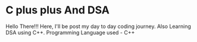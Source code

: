 # C plus plus And DSA

Hello There!!!
Here, I'll be post my day to day coding journey. Also Learning DSA using C++.
Programming Language used - C++
